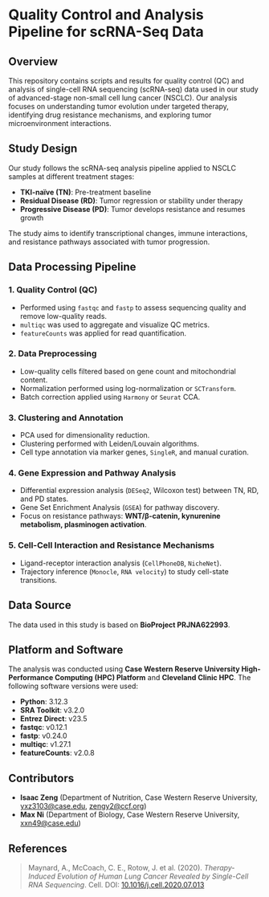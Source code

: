 # Quality Control and Analysis Pipeline for scRNA-Seq Data

## Overview
This repository contains scripts and results for quality control (QC) and analysis of single-cell RNA sequencing (scRNA-seq) data used in our study of advanced-stage non-small cell lung cancer (NSCLC). Our analysis focuses on understanding tumor evolution under targeted therapy, identifying drug resistance mechanisms, and exploring tumor microenvironment interactions.

## Study Design
Our study follows the scRNA-seq analysis pipeline applied to NSCLC samples at different treatment stages:

- **TKI-naïve (TN)**: Pre-treatment baseline
- **Residual Disease (RD)**: Tumor regression or stability under therapy
- **Progressive Disease (PD)**: Tumor develops resistance and resumes growth

The study aims to identify transcriptional changes, immune interactions, and resistance pathways associated with tumor progression.

## Data Processing Pipeline
### 1. **Quality Control (QC)**
- Performed using `fastqc` and `fastp` to assess sequencing quality and remove low-quality reads.
- `multiqc` was used to aggregate and visualize QC metrics.
- `featureCounts` was applied for read quantification.

### 2. **Data Preprocessing**
- Low-quality cells filtered based on gene count and mitochondrial content.
- Normalization performed using log-normalization or `SCTransform`.
- Batch correction applied using `Harmony` or `Seurat` CCA.

### 3. **Clustering and Annotation**
- PCA used for dimensionality reduction.
- Clustering performed with Leiden/Louvain algorithms.
- Cell type annotation via marker genes, `SingleR`, and manual curation.

### 4. **Gene Expression and Pathway Analysis**
- Differential expression analysis (`DESeq2`, Wilcoxon test) between TN, RD, and PD states.
- Gene Set Enrichment Analysis (`GSEA`) for pathway discovery.
- Focus on resistance pathways: **WNT/β-catenin, kynurenine metabolism, plasminogen activation**.

### 5. **Cell-Cell Interaction and Resistance Mechanisms**
- Ligand-receptor interaction analysis (`CellPhoneDB`, `NicheNet`).
- Trajectory inference (`Monocle`, `RNA velocity`) to study cell-state transitions.

## Data Source
The data used in this study is based on **BioProject PRJNA622993**.

## Platform and Software
The analysis was conducted using **Case Western Reserve University High-Performance Computing (HPC) Platform** and **Cleveland Clinic HPC**. The following software versions were used:

- **Python**: 3.12.3
- **SRA Toolkit**: v3.2.0
- **Entrez Direct**: v23.5
- **fastqc**: v0.12.1
- **fastp**: v0.24.0
- **multiqc**: v1.27.1
- **featureCounts**: v2.0.8

## Contributors
- **Isaac Zeng** (Department of Nutrition, Case Western Reserve University, yxz3103@case.edu, zengy2@ccf.org)
- **Max Ni** (Department of Biology, Case Western Reserve University, xxn49@case.edu)

## References
> Maynard, A., McCoach, C. E., Rotow, J. et al. (2020). *Therapy-Induced Evolution of Human Lung Cancer Revealed by Single-Cell RNA Sequencing*. Cell. DOI: [10.1016/j.cell.2020.07.013](https://doi.org/10.1016/j.cell.2020.07.013)


